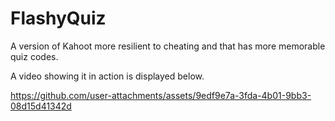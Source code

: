 # FlashyQuiz
A version of Kahoot more resilient to cheating and that has more memorable quiz codes.


A video showing it in action is displayed below.

https://github.com/user-attachments/assets/9edf9e7a-3fda-4b01-9bb3-08d15d41342d


